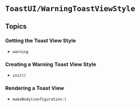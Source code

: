 # ``ToastUI/WarningToastViewStyle``

## Topics

### Getting the Toast View Style

- ``warning``

### Creating a Warning Toast View Style

- ``init()``

### Rendering a Toast View

- ``makeBody(configuration:)``
